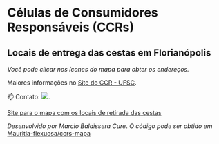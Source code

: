 # Células de Consumidores Responsáveis (CCRs)
## Locais de entrega das cestas em Florianópolis

_Você pode clicar nos ícones do mapa para obter os endereços._

Maiores informações no [Site do CCR - UFSC](https://celulasconsumo.ufsc.br/).

📫 Contato: <a href = "mailto:celulasdeconsumoresponsavel@gmail.com"><img src="https://img.shields.io/badge/-Gmail-%23333?style=for-the-badge&logo=gmail&logoColor=white" target="_blank"></a>. 

[Site para o mapa com os locais de retirada das cestas](ccrs_locais.netlify.app)

_Desenvolvido por Marcio Baldissera Cure_. 
_O código pode ser obtido em_ [Mauritia-flexuosa/ccrs-mapa](https://github.com/Mauritia-flexuosa/ccrs-mapa)

